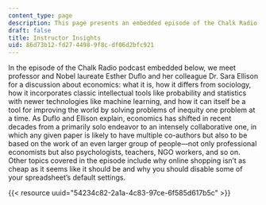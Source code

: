 ```yaml
---
content_type: page
description: This page presents an embedded episode of the Chalk Radio podcast.
draft: false
title: Instructor Insights
uid: 86d73b12-fd27-4498-9f8c-df06d2bfc921
---
```

In the episode of the Chalk Radio podcast embedded below, we meet professor and Nobel laureate Esther Duflo and her colleague Dr. Sara Ellison for a discussion about economics: what it is, how it differs from sociology, how it incorporates classic intellectual tools like probability and statistics with newer technologies like machine learning, and how it can itself be a tool for improving the world by solving problems of inequity one problem at a time. As Duflo and Ellison explain, economics has shifted in recent decades from a primarily solo endeavor to an intensely collaborative one, in which any given paper is likely to have multiple co-authors but also to be based on the work of an even larger group of people—not only professional economists but also psychologists, teachers, NGO workers, and so on. Other topics covered in the episode include why online shopping isn’t as cheap as it seems like it should be and why you should disable some of your spreadsheet’s default settings. 

{{< resource uuid="54234c82-2a1a-4c83-97ce-6f585d617b5c" >}}